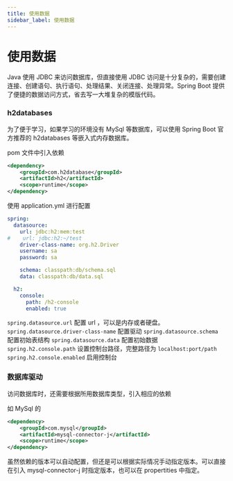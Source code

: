 ```yaml
---
title: 使用数据
sidebar_label: 使用数据
---
```


# 使用数据

Java 使用 JDBC 来访问数据库，但直接使用 JDBC 访问是十分复杂的，需要创建连接、创建语句、执行语句、处理结果、关闭连接、处理异常。Spring Boot 提供了便捷的数据访问方式，省去写一大堆复杂的模版代码。




### h2databases

为了便于学习，如果学习的环境没有 MySql 等数据库，可以使用 Spring Boot 官方推荐的 h2databases 等嵌入式内存数据库。

pom 文件中引入依赖

```xml
<dependency>
    <groupId>com.h2database</groupId>
    <artifactId>h2</artifactId>
    <scope>runtime</scope>
</dependency>
```

使用 application.yml 进行配置

```yml
spring:
  datasource:
    url: jdbc:h2:mem:test
#    url: jdbc:h2:~/test
    driver-class-name: org.h2.Driver
    username: sa
    password: sa

    schema: classpath:db/schema.sql
    data: classpath:db/data.sql

  h2:
    console:
      path: /h2-console
      enabled: true
```

`spring.datasource.url` 配置 url ，可以是内存或者硬盘。
`spring.datasource.driver-class-name` 配置驱动 
`spring.datasource.schema` 配置初始表结构
`spring.datasource.data` 配置初始数据
`spring.h2.console.path` 设置控制台路径，完整路径为 `localhost:port/path`
`spring.h2.console.enabled` 启用控制台

### 数据库驱动

访问数据库时，还需要根据所用数据库类型，引入相应的依赖

如 MySql 的

```xml
<dependency>
    <groupId>com.mysql</groupId>
    <artifactId>mysql-connector-j</artifactId>
    <scope>runtime</scope>
</dependency>
```

虽然依赖的版本可以自动配置，但还是可以根据实际情况手动指定版本。可以直接在引入 mysql-connector-j 时指定版本，也可以在 propertities 中指定。